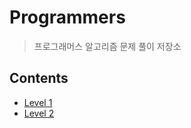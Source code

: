 # Programmers
> 프로그래머스 알고리즘 문제 풀이 저장소


## Contents

- [Level 1](https://github.com/KyungminLeeDev/Programmers/tree/master/CodingTest/Level1)
- [Level 2](https://github.com/KyungminLeeDev/Programmers/tree/master/CodingTest/Level2)
